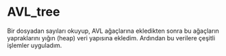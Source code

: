 # AVL_tree

Bir dosyadan sayıları okuyup, AVL ağaçlarına ekledikten sonra bu ağaçların yapraklarını yığın (heap) veri yapısına ekledim. Ardından bu verilere çeşitli işlemler uyguladım.
